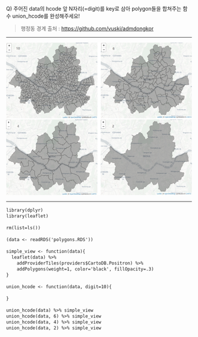 Q) 주어진 data의 hcode 앞 N자리(=digit)를 key로 삼아 polygon들을 합쳐주는 함수 union_hcode를 완성해주세요! 

> 행정동 경계 출처 : https://github.com/vuski/admdongkor

---
  
![result!](union_hcode_result.PNG) 

---
  
```{r}
library(dplyr)
library(leaflet)

rm(list=ls())

(data <- readRDS('polygons.RDS'))

simple_view <- function(data){
  leaflet(data) %>%
    addProviderTiles(providers$CartoDB.Positron) %>%
    addPolygons(weight=1, color='black', fillOpacity=.3)
}

union_hcode <- function(data, digit=10){

}

union_hcode(data) %>% simple_view
union_hcode(data, 6) %>% simple_view
union_hcode(data, 4) %>% simple_view
union_hcode(data, 2) %>% simple_view
```
